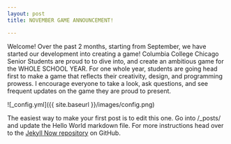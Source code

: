 ```yaml
---
layout: post
title: NOVEMBER GAME ANNOUNCEMENT!

---
```


Welcome!
  Over the past 2 months, starting from September, we have started our development into creating a game! Columbia College Chicago Senior Students are proud to to dive into, and create an ambitious game for the WHOLE SCHOOL YEAR. For one whole year, students are going head first to make a game that reflects their creativity, design, and programming prowess. I encourage everyone to take a look, ask questions, and see frequent updates on the game they are proud to present.

![_config.yml]({{ site.baseurl }}/images/config.png)

The easiest way to make your first post is to edit this one. Go into /_posts/ and update the Hello World markdown file. For more instructions head over to the [Jekyll Now repository](https://github.com/barryclark/jekyll-now) on GitHub.
